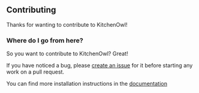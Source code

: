 ## Contributing

Thanks for wanting to contribute to KitchenOwl!

### Where do I go from here?

So you want to contribute to KitchenOwl? Great!

If you have noticed a bug, please [create an issue](https://github.com/TomBursch/KitchenOwl/issues/new) for it before starting any work on a pull request.

You can find more installation instructions in the [documentation](https://docs.kitchenowl.org/latest/reference/contributing/)